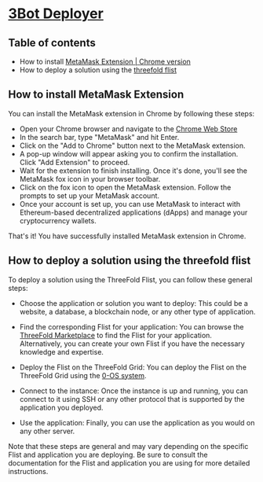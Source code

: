 # [3Bot Deployer](https://library.threefold.me/info/sdk/#/sdk__3bot_deployer)

## Table of contents

- How to install [MetaMask Extension | Chrome version](https://chrome.google.com/webstore/detail/metamask/nkbihfbeogaeaoehlefnkodbefgpgknn)
- How to deploy a solution using the [threefold flist](https://library.threefold.me/info/sdk/#/threefold__zos_fs?id=uses-flist-inside) 

## How to install MetaMask Extension

You can install the MetaMask extension in Chrome by following these steps:

- Open your Chrome browser and navigate to the [Chrome Web Store](https://chrome.google.com/webstore/category/extensions)
- In the search bar, type "MetaMask" and hit Enter.
- Click on the "Add to Chrome" button next to the MetaMask extension.
- A pop-up window will appear asking you to confirm the installation. Click "Add Extension" to proceed.
- Wait for the extension to finish installing. Once it's done, you'll see the MetaMask fox icon in your browser toolbar.
- Click on the fox icon to open the MetaMask extension. Follow the prompts to set up your MetaMask account.
- Once your account is set up, you can use MetaMask to interact with Ethereum-based decentralized applications (dApps) and manage your cryptocurrency wallets.

That's it! You have successfully installed MetaMask extension in Chrome.

## How to deploy a solution using the threefold flist

To deploy a solution using the ThreeFold Flist, you can follow these general steps:

- Choose the application or solution you want to deploy: This could be a website, a database, a blockchain node, or any other type of application.

- Find the corresponding Flist for your application: You can browse the [ThreeFold Marketplace](https://hub.grid.tf/) to find the Flist for your application. Alternatively, you can create your own Flist if you have the necessary knowledge and expertise.

- Deploy the Flist on the ThreeFold Grid: You can deploy the Flist on the ThreeFold Grid using the [0-OS system](https://library.threefold.me/info/sdk/#/threefold__zos).

- Connect to the instance: Once the instance is up and running, you can connect to it using SSH or any other protocol that is supported by the application you deployed.

- Use the application: Finally, you can use the application as you would on any other server.

Note that these steps are general and may vary depending on the specific Flist and application you are deploying. Be sure to consult the documentation for the Flist and application you are using for more detailed instructions.
